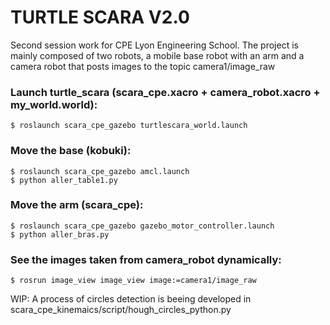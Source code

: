 # TURTLE SCARA V2.0

Second session work for CPE Lyon Engineering School.
The project is mainly composed of two robots, a mobile base robot with an arm and a camera robot that posts images to the topic camera1/image_raw

### Launch turtle_scara (scara_cpe.xacro + camera_robot.xacro + my_world.world):

	$ roslaunch scara_cpe_gazebo turtlescara_world.launch

### Move the base (kobuki):

	$ roslaunch scara_cpe_gazebo amcl.launch
	$ python aller_table1.py
	

### Move the arm (scara_cpe):

	$ roslaunch scara_cpe_gazebo gazebo_motor_controller.launch
	$ python aller_bras.py
	
### See the images taken from camera_robot dynamically:

	$ rosrun image_view image_view image:=camera1/image_raw

WIP: A process of circles detection is beeing developed in scara_cpe_kinemaics/script/hough_circles_python.py 
